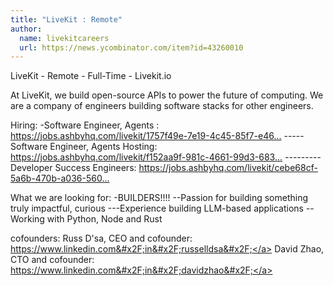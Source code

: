 ```yaml
---
title: "LiveKit : Remote"
author:
  name: livekitcareers
  url: https://news.ycombinator.com/item?id=43260010
---
```

LiveKit - Remote - Full-Time - Livekit.io

At LiveKit, we build open-source APIs to power the future of computing. We are a company of engineers building software stacks for other engineers.

Hiring:
-Software Engineer, Agents : <a href="https:&#x2F;&#x2F;jobs.ashbyhq.com&#x2F;livekit&#x2F;1757f49e-7e19-4c45-85f7-e4637dff66fb" rel="nofollow">https:&#x2F;&#x2F;jobs.ashbyhq.com&#x2F;livekit&#x2F;1757f49e-7e19-4c45-85f7-e46...</a>
-----Software Engineer, Agents Hosting: <a href="https:&#x2F;&#x2F;jobs.ashbyhq.com&#x2F;livekit&#x2F;f152aa9f-981c-4661-99d3-6837654b9c8b" rel="nofollow">https:&#x2F;&#x2F;jobs.ashbyhq.com&#x2F;livekit&#x2F;f152aa9f-981c-4661-99d3-683...</a>
---------Developer Success Engineers: <a href="https:&#x2F;&#x2F;jobs.ashbyhq.com&#x2F;livekit&#x2F;cebe68cf-5a6b-470b-a036-560f35e70b5e" rel="nofollow">https:&#x2F;&#x2F;jobs.ashbyhq.com&#x2F;livekit&#x2F;cebe68cf-5a6b-470b-a036-560...</a>

What we are looking for:
-BUILDERS!!!! 
--Passion for building something truly impactful, curious
---Experience building LLM-based applications
--Working with Python, Node and Rust

cofounders:
Russ D&#x27;sa, CEO and cofounder: <a href="https:&#x2F;&#x2F;www.linkedin.com&#x2F;in&#x2F;russelldsa&#x2F;" rel="nofollow">https:&#x2F;&#x2F;www.linkedin.com&#x2F;in&#x2F;russelldsa&#x2F;</a>
David Zhao, CTO and cofounder: <a href="https:&#x2F;&#x2F;www.linkedin.com&#x2F;in&#x2F;davidzhao&#x2F;" rel="nofollow">https:&#x2F;&#x2F;www.linkedin.com&#x2F;in&#x2F;davidzhao&#x2F;</a>
<JobApplication />
